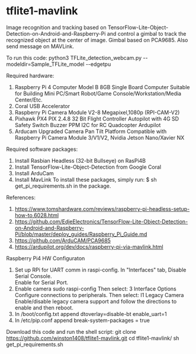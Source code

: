 # tflite1-mavlink
Image recognition and tracking based on TensorFlow-Lite-Object-Detection-on-Android-and-Raspberry-Pi and control a gimbal to track the recognized object at the center of image.  Gimbal based on PCA9685.  Also send message on MAVLink.

To run this code:
python3 TFLite_detection_webcam.py --modeldir=Sample_TFLite_model --edgetpu

Required hardware:
1)  Raspberry Pi 4 Computer Model B 8GB Single Board Computer Suitable for Building Mini PC/Smart Robot/Game Console/Workstation/Media Center/Etc.
2)  Coral USB Accelerator
3)  Raspberry Pi Camera Module V2-8 Megapixel,1080p (RPI-CAM-V2)
4)  Pixhawk PX4 PIX 2.4.8 32 Bit Flight Controller Autopilot with 4G SD Safety Switch Buzzer PPM I2C for RC Quadcopter Ardupilot
5)  Arducam Upgraded Camera Pan Tilt Platform Compatible with Raspberry Pi Camera Module 3/V1/V2, Nvidia Jetson Nano/Xavier NX

Required software packages:
1)  Install Rasbian Headless (32-bit Bullseye) on RasPi4B
2)  Install TensorFlow-Lite-Object-Detection from Google Coral
3)  Install ArduCam
4)  Install MavLink
To install these packages, simply run:
  $ sh get_pi_requirements.sh in the package.

References:
1)  https://www.tomshardware.com/reviews/raspberry-pi-headless-setup-how-to,6028.html
2)  https://github.com/EdjeElectronics/TensorFlow-Lite-Object-Detection-on-Android-and-Raspberry-Pi/blob/master/deploy_guides/Raspberry_Pi_Guide.md
3)  https://github.com/ArduCAM/PCA9685
4)  https://ardupilot.org/dev/docs/raspberry-pi-via-mavlink.html

Raspberry Pi4 HW Configuraton 
1)  Set up RPi for UART comm in raspi-config.
    In "Interfaces" tab, Disable Serial Console.  
    Enable for Serial Port.
2)  Enable camera
    sudo raspi-config
    Then select: 3 Interface Options    Configure connections to peripherals.
    Then select: I1 Legacy Camera Enable/disable legacy camera support and follow the directions to enable and then reboot.
3)  In /boot/config.txt append
    dtoverlay=disable-bt
    enable_uart=1
4)  In /etc/pip.conf append
    break-system-packages = true

Download this code and run the shell script:
git clone https://github.com/winston1408/tflite1-mavlink.git
cd tflite1-mavlink/
sh get_pi_requirements.sh
